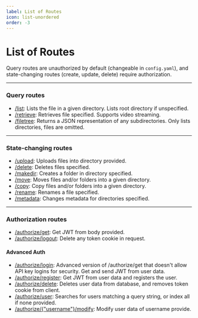```yaml
---
label: List of Routes
icon: list-unordered
order: -3
---
```


# List of Routes

Query routes are unauthorized by default (changeable in `config.yaml`), and state-changing routes (create, update, delete) require authorization.

___
### Query routes

- [/list](/query/list): Lists the file in a given directory. Lists root directory if unspecified.
- [/retrieve](/query/retrieve): Retrieves file specified. Supports video streaming.
- [/filetree](/query/filetree): Returns a JSON representation of any subdirectories. Only lists directories, files are omitted.

___
### State-changing routes

- [/upload](/state-changing/upload): Uploads files into directory provided.
- [/delete](/state-changing/delete): Deletes files specified.
- [/makedir](/state-changing/makedir): Creates a folder in directory specified.
- [/move](/state-changing/move): Moves files and/or folders into a given directory.
- [/copy](/state-changing/copy): Copy files and/or folders into a given directory.
- [/rename](/state-changing/rename): Renames a file specified.
- [/metadata](/state-changing/metadata): Changes metadata for directories specified.

___
### Authorization routes
- [/authorize/get](/authorization/authorize-get): Get JWT from body provided.
- [/authorize/logout](/authorization/authorize-logout): Delete any token cookie in request.

#### Advanced Auth

- [/authorize/login](/authorization/advanced/authorize-login): Advanced version of /authorize/get that doesn't allow API key logins for security. Get and send JWT from user data.
- [/authorize/register](/authorization/advanced/authorize-register): Get JWT from user data and registers the user.
- [/authorize/delete](/authorization/advanced/authorize-delete): Deletes user data from database, and removes token cookie from client.
- [/authorize/user](/authorization/advanced-admin/authorize-user-query): Searches for users matching a query string, or index all if none provided.
- [/authorize/{"username"}/modify](/authorization/advanced-admin/authorize-user-modify): Modify user data of username provide.
